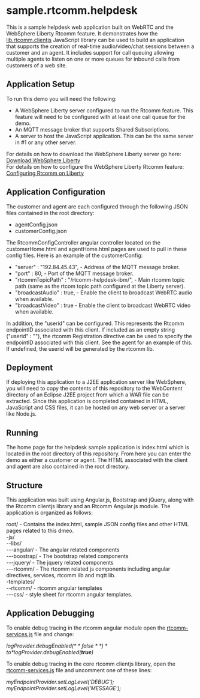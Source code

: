 sample.rtcomm.helpdesk
======================

This is a sample helpdesk web application built on WebRTC and the WebSphere Liberty Rtcomm feature. It demonstrates how the [lib.rtcomm.clientjs](https://github.com/wasdev/lib.rtcomm.clientjs) JavaScript library can be used to build an application that supports the creation of real-time audio/video/chat sessions between a customer and an agent. It includes support for call queuing allowing multiple agents to listen on one or more queues for inbound calls from customers of a web site. 

## Application Setup
To run this demo you will need the following:

* A WebSphere Liberty server configured to run the Rtcomm feature. This feature will need to be configured with at least one call queue for the demo.
* An MQTT message broker that supports Shared Subscriptions.
* A server to host the JavaScript application. This can be the same server in #1 or any other server.

For details on how to download the WebSphere Liberty server go here: [Download WebSphere Liberty](https://developer.ibm.com/wasdev/)  
For details on how to configure the WebSphere Liberty Rtcomm feature: [Configuring Rtcomm on Liberty](http://www-01.ibm.com/support/knowledgecenter/was_beta_liberty/com.ibm.websphere.wlp.nd.multiplatform.doc/ae/cwlp_rtcomm.html)

## Application Configuration
The customer and agent are each configured through the following JSON files contained in the root directory:

  * agentConfig.json  
  * customerConfig.json  

The RtcommConfigController angular controller located on the customerHome.html and agentHome.html pages are used to pull in these config files. Here is an example of the customerConfig:

* "server" : "192.84.45.43", - Address of the MQTT message broker.
* "port" : 80,  - Port of the MQTT message broker.
* "rtcommTopicPath" : "/rtcomm-helpdesk-ibm/",  - Main rtcomm topic path (same as the rtcom topic path configured at the Liberty server).
* "broadcastAudio" : true,  - Enable the client to broadcast WebRTC audio when available.
* "broadcastVideo" : true  - Enable the client to broadcast WebRTC video when available.

In addition, the "userid" can be configured. This represents the Rtcomm endpointID associated with this client. If included as an empty string ("userid" : ""), the rtcomm Registration directive can be used to specify the endpointID associated with this client. See the agent for an example of this. If undefined, the userid will be generated by the rtcomm lib.

## Deployment
If deploying this application to a J2EE application server like WebSphere, you will need to copy the contents of this repository to the WebContent directory of an Eclipse J2EE project from which a WAR file can be extracted. Since this application is completed contained in HTML, JavaScript and CSS files, it can be hosted on any web server or a server like Node.js.

## Running
The home page for the helpdesk sample application is index.html which is located in the root directory of this repository. From here you can enter the demo as either a customer or agent. The HTML associated with the client and agent are also contained in the root directory.

## Structure
This application was built using Angular.js, Bootstrap and jQuery, along with the Rtcomm clientjs library and an Rtcomm Angular.js module. The application is organized as follows:

root/ - Contains the index.html, sample JSON config files and other HTML pages related to this dmeo.  
-js/  
--libs/  
---angular/ - The angular related components    
---boostrap/ - The bootstrap related components  
---jquery/ - The jquery related components  
---rtcomm/ - The rtcomm related js components including angular directives, services, rtcomm lib and mqtt lib.  
-templates/  
--rtcomm/ - rtcomm angular templates  
---css/ - style sheet for rtcomm angular templates.

## Application Debugging
To enable debug tracing in the rtcomm angular module open the [rtcomm-services.js](https://github.com/WASdev/sample.rtcomm.helpdesk/blob/develop/js/libs/rtcomm/rtcomm-services.js) file and change:

*$logProvider.debugEnabled(**false**)* to *$logProvider.debugEnabled(**true**)*

To enable debug tracing in the core rtcomm clientjs library, open the [rtcomm-services.js](https://github.com/WASdev/sample.rtcomm.helpdesk/blob/develop/js/libs/rtcomm/rtcomm-services.js) file and uncomment one of these lines:

*myEndpointProvider.setLogLevel('DEBUG');*  
*myEndpointProvider.setLogLevel('MESSAGE');*  

